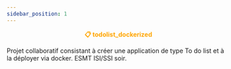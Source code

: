 ```yaml
---
sidebar_position: 1
---
```

<p style="text-align:center; color:orange; font-weight: bold;">
📋 todolist_dockerized
</p>
 
Projet collaboratif consistant à créer une application de type To do list et à la déployer via docker. ESMT ISI/SSI soir. 
 
